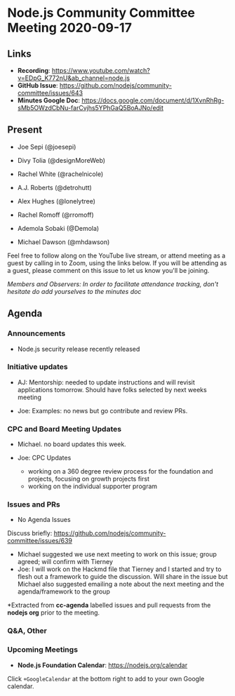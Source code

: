 # Node.js  Community Committee Meeting 2020-09-17

## Links

* **Recording**: https://www.youtube.com/watch?v=EDpG_K772nU&ab_channel=node.js
* **GitHub Issue**: https://github.com/nodejs/community-committee/issues/643
* **Minutes Google Doc**: https://docs.google.com/document/d/1XvnRhRg-sMb5OWzdCbNu-farCvjhs5YPhGaQ5BoAJNo/edit

## Present

* Joe Sepi (@joesepi)
* Divy Tolia (@designMoreWeb)
* Rachel White (@rachelnicole)
* A.J. Roberts (@detrohutt)
* Alex Hughes (@lonelytree)
* Rachel Romoff (@rromoff)
* Ademola Sobaki (@Demola)

* Michael Dawson (@mhdawson)


Feel free to follow along on the YouTube live stream, or attend meeting as a guest 
by calling in to Zoom, using the links below. If you will be attending as a guest, 
please comment on this issue to let us know you'll be joining.

*Members and Observers: In order to facilitate attendance tracking, don't hesitate do add yourselves to the minutes doc*

## Agenda

### Announcements

* Node.js security release recently released

### Initiative updates

* AJ: Mentorship: needed to update instructions and will revisit applications tomorrow. Should have folks selected by next weeks meeting

* Joe: Examples: no news but go contribute and review PRs.


### CPC and Board Meeting Updates

* Michael. no board updates this week. 

* Joe: CPC Updates
  * working on a 360 degree review process for the foundation and projects, focusing on growth projects first
  * working on the individual supporter program
 
### Issues and PRs 

* No Agenda Issues

Discuss briefly: https://github.com/nodejs/community-committee/issues/639
* Michael suggested we use next meeting to work on this issue; group agreed; will confirm with Tierney
* Joe: I will work on the Hackmd file that Tierney and I started and try to flesh out a framework to guide the discussion. Will share in the issue but Michael also suggested emailing a note about the next meeting and the agenda/framework to the group


*Extracted from **cc-agenda** labelled issues and pull requests from the **nodejs org** prior to the meeting.



### Q&A, Other

### Upcoming Meetings

* **Node.js Foundation Calendar**: https://nodejs.org/calendar

Click `+GoogleCalendar` at the bottom right to add to your own Google calendar.
